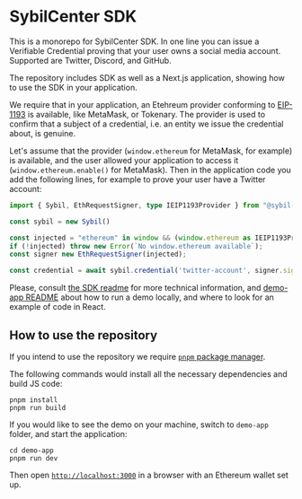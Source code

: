 # SybilCenter SDK

This is a monorepo for SybilCenter SDK. In one line you can issue a Verifiable Credential proving that your user owns a social media account. Supported are Twitter, Discord, and GitHub.

The repository includes SDK as well as a Next.js application, showing how to use the SDK in your application.

We require that in your application, an Etehreum provider conforming to [EIP-1193](https://eips.ethereum.org/EIPS/eip-1193) is available, like MetaMask, or Tokenary. The provider is used to confirm that a subject of a credential, i.e. an entity we issue the credential about, is genuine.

Let's assume that the provider (`window.ethereum` for MetaMask, for example) is available, and the user allowed your application to access it (`window.ethereum.enable()` for MetaMask). Then in the application code you add the following lines, for example to prove your user have a Twitter account:

```typescript
import { Sybil, EthRequestSigner, type IEIP1193Provider } from "@sybil-center/sdk";

const sybil = new Sybil()

const injected = "ethereum" in window && (window.ethereum as IEIP1193Provider);
if (!injected) throw new Error(`No window.ethereum available`);
const signer new EthRequestSigner(injected);

const credential = await sybil.credential('twitter-account', signer.sign) // This returns a Verifiable Credential
```

Please, consult [the SDK readme](./sdk/README.md) for more technical information, and [demo-app README](./demo-app/README.md) about how to run a demo locally, and where to look for an example of code in React.

## How to use the repository

If you intend to use the repository we require [`pnpm` package manager](http://pnpm.io).

The following commands would install all the necessary dependencies and build JS code:

```
pnpm install
pnpm run build
```

If you would like to see the demo on your machine, switch to `demo-app` folder, and start the application:
```
cd demo-app
pnpm run dev
```

Then open [`http://localhost:3000`](http://localhost:3000) in a browser with an Ethereum wallet set up.
